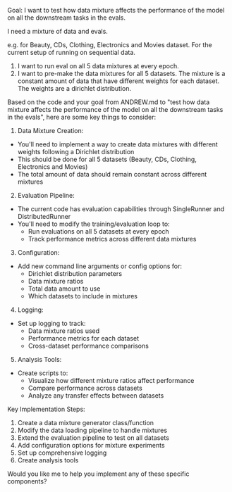 Goal: I want to test how data mixture affects the performance of the model on all the downstream tasks in the evals.

I need a mixture of data and evals.

e.g. for Beauty, CDs, Clothing, Electronics and Movies dataset. 
For the current setup of running on sequential data.


1. I want to run eval on all 5 data mixtures at every epoch.
2. I want to pre-make the data mixtures for all 5 datasets. The mixture is a constant amount of data that have different weights for each dataset. The weights are a dirichlet distribution.



Based on the code and your goal from ANDREW.md to "test how data mixture affects the performance of the model on all the downstream tasks in the evals", here are some key things to consider:

1. Data Mixture Creation:
- You'll need to implement a way to create data mixtures with different weights following a Dirichlet distribution
- This should be done for all 5 datasets (Beauty, CDs, Clothing, Electronics and Movies)
- The total amount of data should remain constant across different mixtures

2. Evaluation Pipeline:
- The current code has evaluation capabilities through SingleRunner and DistributedRunner
- You'll need to modify the training/evaluation loop to:
  - Run evaluations on all 5 datasets at every epoch
  - Track performance metrics across different data mixtures

3. Configuration:
- Add new command line arguments or config options for:
  - Dirichlet distribution parameters
  - Data mixture ratios
  - Total data amount to use
  - Which datasets to include in mixtures

4. Logging:
- Set up logging to track:
  - Data mixture ratios used
  - Performance metrics for each dataset
  - Cross-dataset performance comparisons

5. Analysis Tools:
- Create scripts to:
  - Visualize how different mixture ratios affect performance
  - Compare performance across datasets
  - Analyze any transfer effects between datasets

Key Implementation Steps:
1. Create a data mixture generator class/function
2. Modify the data loading pipeline to handle mixtures
3. Extend the evaluation pipeline to test on all datasets
4. Add configuration options for mixture experiments
5. Set up comprehensive logging
6. Create analysis tools

Would you like me to help you implement any of these specific components?
